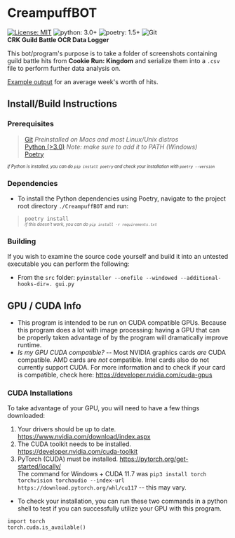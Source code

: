 # CreampuffBOT
[![License: MIT](https://img.shields.io/badge/License-MIT-green.svg)](https://opensource.org/licenses/MIT) ![python: 3.0+](https://img.shields.io/badge/python-3.0+-yellow.svg) ![poetry: 1.5+](https://img.shields.io/badge/poetry-1.5+-blue.svg) ![Git](https://img.shields.io/badge/Git-orange.svg)  
**CRK Guild Battle OCR Data Logger**    

This bot/program's purpose is to take a folder of screenshots containing guild battle hits from **Cookie Run: Kingdom** and serialize them into a `.csv` file to perform further data analysis on.

[Example output](https://pastebin.com/JWKAuT4M) for an average week's worth of hits.

## Install/Build Instructions
### Prerequisites
> [Git](https://git-scm.com/downloads) *Preinstalled on Macs and most Linux/Unix distros*  
> [Python (>3.0)](https://www.python.org/downloads/) *Note: make sure to add it to PATH (Windows)*  
> [Poetry](https://python-poetry.org/docs/#installation)  

<sub><sup>*if Python is installed, you can do `pip install poetry` and check your installation with `poetry --version`*</sup></sub>

### Dependencies
- To install the Python dependencies using Poetry, navigate to the project root directory `./CreampuffBOT` and run:
> `poetry install`  
<sub><sup>*if this doesn't work, you can do `pip install -r requirements.txt`*</sup></sub>  


### Building
If you wish to examine the source code yourself and build it into an untested executable you can perform the following:
- From the `src` folder: `pyinstaller --onefile --windowed --additional-hooks-dir=. gui.py`

## GPU / CUDA Info
- This program is intended to be run on CUDA compatible GPUs. Because this program does a lot with image processing: having a GPU that can be properly taken
advantage of by the program will dramatically improve runtime.  
- *Is my GPU CUDA compatible?* -- Most NVIDIA graphics cards *are* CUDA compatible. AMD cards are *not* compatible. Intel cards also do not currently support CUDA.
For more information and to check if your card is compatible, check here: https://developer.nvidia.com/cuda-gpus


### CUDA Installations
To take advantage of your GPU, you will need to have a few things downloaded:
1. Your drivers should be up to date. https://www.nvidia.com/download/index.aspx
2. The CUDA toolkit needs to be installed. https://developer.nvidia.com/cuda-toolkit
3. PyTorch (CUDA) must be installed. https://pytorch.org/get-started/locally/  
The command for Windows + CUDA 11.7 was `pip3 install torch torchvision torchaudio --index-url https://download.pytorch.org/whl/cu117` -- this may vary.
- To check your installation, you can run these two commands in a python shell to test if you can successfully utilize your GPU with this program.
```
import torch
torch.cuda.is_available()
```
